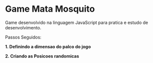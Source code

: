 # Game Mata Mosquito


Game desenvolvido na linguagem JavaScript para pratica e estudo de desenvolvimento. 

Passos Seguidos:

**1. Definindo a dimensao do palco do jogo**

**2. Criando as Posicoes randomicas**

